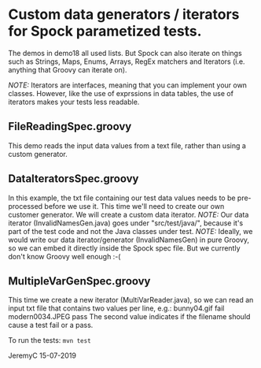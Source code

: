 # Custom data generators / iterators for Spock parametized tests.

The demos in demo18 all used lists. But Spock can also iterate on things such as
Strings, Maps, Enums, Arrays, RegEx matchers and Iterators (i.e. anything that
Groovy can iterate on).

*NOTE:* Iterators are interfaces, meaning that you can implement your own classes.
        However, like the use of exprssions in data tables, the use of iterators
        makes your tests less readable.


## FileReadingSpec.groovy
This demo reads the input data values from a text file, rather than using a
custom generator. 


## DataIteratorsSpec.groovy
In this example, the txt file containing our test data values needs to be
pre-processed before we use it. This time we'll need to create our own
customer generator. We will create a custom data iterator.
*NOTE:* Our data iterator (InvalidNamesGen.java) goes under "src/test/java/",
        because it's part of the test code and not the Java classes under test.
*NOTE:* Ideally, we would write our data iterator/generator (InvalidNamesGen)
        in pure Groovy, so we can embed it directly inside the Spock spec file.
        But we currently don't know Groovy well enough :-(


## MultipleVarGenSpec.groovy
This time we create a new iterator (MultiVarReader.java), so we can read an
input txt file that contains two values per line, e.g.:
	bunny04.gif fail
	modern0034.JPEG pass
The second value indicates if the filename should cause a test fail or a pass.


To run the tests:
`mvn test`
 

JeremyC 15-07-2019

